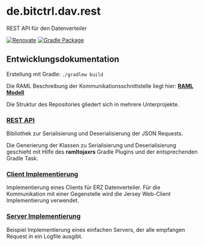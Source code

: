 # de.bitctrl.dav.rest

REST API für den Datenverteiler
 
 
[![Renovate](https://github.com/bitctrl/de.bitctrl.dav.rest/actions/workflows/renovate.yml/badge.svg)](https://github.com/bitctrl/de.bitctrl.dav.rest/actions/workflows/renovate.yml)
[![Gradle Package](https://github.com/bitctrl/de.bitctrl.dav.rest/actions/workflows/gradle-publish.yml/badge.svg)](https://github.com/bitctrl/de.bitctrl.dav.rest/actions/workflows/gradle-publish.yml)


## Entwicklungsdokumentation

Erstellung mit Gradle: ```./gradlew build```

Die RAML Beschreibung der Kommunikationsschnittstelle liegt hier: **[RAML Modell](https://github.com/bitctrl/de.bitctrl.dav.rest/tree/master/de.bitctrl.dav.rest.api/src/main/resources)**

Die Struktur des Repositories gliedert sich in mehrere Unterprojekte.

### [REST API](https://github.com/bitctrl/de.bitctrl.dav.rest/tree/master/de.bitctrl.dav.rest.api)

Bibliothek zur Serialisierung und Deserialisierung der JSON Requests.

Die Generierung der Klassen zu Serialisierung und Deserialisierung geschieht mit Hilfe des **ramltojaxrs** Gradle Plugins und der entsprechenden Gradle Task.


### [Client Implementierung](https://github.com/bitctrl/de.bitctrl.dav.rest/tree/master/de.bitctrl.dav.rest.client)
Implementierung eines Clients für ERZ Datenverteiler.
Für die Kommunikation mit einer Gegenstelle wird die Jersey Web-Client Implementierung verwendet.


### [Server Implementierung](https://github.com/bitctrl/de.bitctrl.dav.rest/tree/master/de.bitctrl.dav.rest.server)
Beispiel Implementierung eines einfachen Servers, der alle empfangen Request in ein Logfile ausgibt.


